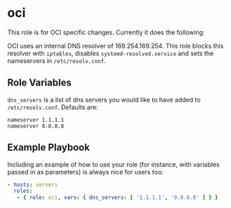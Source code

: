 oci
=========

This role is for OCI specific changes. Currently it does the following:

OCI uses an internal DNS resolver of 169.254.169.254. This role blocks this resolver with `iptables`, disables `systemd-resolved.service` and sets the nameservers in `/etc/resolv.conf`.


Role Variables
--------------

`dns_servers` is a list of dns servers you would like to have added to `/etc/resolv.conf`. Defaults are:

```
nameserver 1.1.1.1
nameserver 8.8.8.8
```

Example Playbook
----------------

Including an example of how to use your role (for instance, with variables passed in as parameters) is always nice for users too:

```yml
- hosts: servers
  roles:
   - { role: oci, vars: { dns_servers: [ '1.1.1.1', '8.8.8.8' ] } }
```